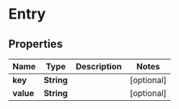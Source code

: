 # Entry

## Properties
Name | Type | Description | Notes
------------ | ------------- | ------------- | -------------
**key** | **String** |  |  [optional]
**value** | **String** |  |  [optional]
